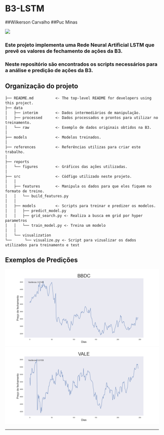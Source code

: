 B3-LSTM
==============================
##Wilkerson Carvalho
##Puc Minas


<img src=/reports/figures/rede.png>

### Este projeto implementa uma Rede Neural Artificial LSTM que prevê os valores de fechamento de ações da B3.  

### Neste repositório são encontrados os scripts necessários para a análise e predição de ações da B3.

Organização do projeto
------------

    ├── README.md          <- The top-level README for developers using this project.
    ├── data
    │   ├── interim        <- Dados intermediários de manipulação.
    │   ├── processed      <- Dados processados e prontos para utilizar no treinamento.
    │   └── raw            <- Exemplo de dados originais obtidos na B3.
    │
    ├── models             <- Modelos treinados.
    │
    ├── references         <- Referências utilizas para criar este trabalho.
    │
    ├── reports            
    │   └── figures        <- Gráficos das ações utilizadas.
    │
    ├── src                <- Códfigo utilizado neste projeto.
    │   │
    │   ├── features       <- Manipula os dados para que eles fiquem no formato de treino.
    │   │   └── build_features.py
    │   │
    │   ├── models         <- Scripts para treinar e predizer os modelos.
    │   │   ├── predict_model.py
    │   │   ├── grid_search.py <- Realiza a busca em grid por hyper parametros
    │   │   └── train_model.py <- Treina um modelo
    │   │
    │   └── visualization 
    └──      └── visualize.py <- Script para vizualizar os dados utilizados para treinamento e test

## Exemplos de Predições

<img src=/reports/figures/bbdc.png>
<img src=/reports/figures/vale.png>

--------


